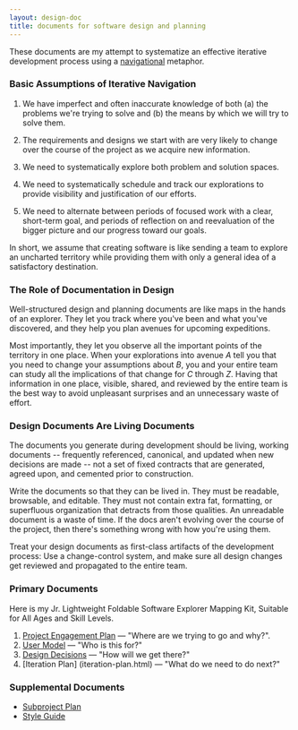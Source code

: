 ```yaml
---
layout: design-doc
title: documents for software design and planning
---
```


These documents are my attempt to systematize an effective iterative development
process using a [navigational][1] metaphor.


### Basic Assumptions of Iterative Navigation

1. We have imperfect and often inaccurate knowledge of both (a) the problems
   we're trying to solve and (b) the means by which we will try to solve them.

2. The requirements and designs we start with are very likely to change over the
   course of the project as we acquire new information.

3. We need to systematically explore both problem and solution spaces.

4. We need to systematically schedule and track our explorations to provide
   visibility and justification of our efforts.

5. We need to alternate between periods of focused work with a clear, short-term
   goal, and periods of reflection on and reevaluation of the bigger picture and
   our progress toward our goals.

In short, we assume that creating software is like sending a team to explore an
uncharted territory while providing them with only a general idea of a
satisfactory destination.


### The Role of Documentation in Design

Well-structured design and planning documents are like maps in the hands of an
explorer. They let you track where you've been and what you've discovered, and
they help you plan avenues for upcoming expeditions.

Most importantly, they let you observe all the important points of the territory
in one place. When your explorations into avenue *A* tell you that you need to
change your assumptions about *B*, you and your entire team can study all the
implications of that change for *C* through *Z*. Having that information in one
place, visible, shared, and reviewed by the entire team is the best way to avoid
unpleasant surprises and an unnecessary waste of effort.


### Design Documents Are Living Documents

The documents you generate during development should be living, working
documents -- frequently referenced, canonical, and updated when new decisions
are made -- not a set of fixed contracts that are generated, agreed upon, and
cemented prior to construction.

Write the documents so that they can be lived in. They must be readable,
browsable, and editable. They must not contain extra fat, formatting, or
superfluous organization that detracts from those qualities. An unreadable
document is a waste of time.  If the docs aren't evolving over the course of the
project, then there's something wrong with how you're using them.

Treat your design documents as first-class artifacts of the development
process: Use a change-control system, and make sure all design changes get
reviewed and propagated to the entire team.


### Primary Documents

Here is my Jr. Lightweight Foldable Software Explorer Mapping Kit, Suitable for
All Ages and Skill Levels.

1. [Project Engagement Plan](pep.html) &mdash; "Where are we trying
   to go and why?".
2. [User Model](user-model.html) &mdash; "Who is this for?"
3. [Design Decisions](design-decisions.html) &mdash; "How will we get
   there?"
4. [Iteration Plan] (iteration-plan.html) &mdash; "What do we need to do
   next?"


### Supplemental Documents

- [Subproject Plan](subproject-plan.html)
- [Style Guide](style-guide.html)


[1]: http://nerdflation.github.com/2010/04/10/design-as-navigation.html
